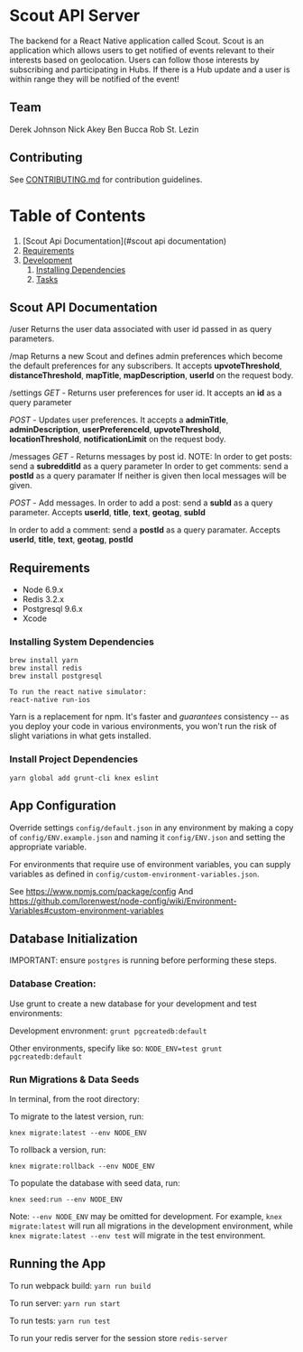 # Scout API Server

The backend for a React Native application called Scout. Scout is an application which allows users to get notified of events relevant to their interests based on geolocation. Users can follow those interests by subscribing and participating in Hubs. If there is a Hub update and a user is within range they will be notified of the event! 

## Team

Derek Johnson
Nick Akey
Ben Bucca
Rob St. Lezin


## Contributing

See [CONTRIBUTING.md](CONTRIBUTING.md) for contribution guidelines.

# Table of Contents

1. [Scout Api Documentation](#scout api documentation)
1. [Requirements](#requirements)
1. [Development](#development)
    1. [Installing Dependencies](#installing-dependencies)
    1. [Tasks](#tasks)

## Scout API Documentation

/user
Returns the user data associated with user id passed in as query parameters.

/map
Returns a new Scout and defines admin preferences which become the default preferences for any subscribers.
It accepts **upvoteThreshold**, **distanceThreshold**, **mapTitle**, **mapDescription**, **userId** on the request body.

/settings
*GET* - Returns user preferences for user id.
It accepts an **id** as a query parameter

*POST* - Updates user preferences. 
It accepts a **adminTitle**, **adminDescription**, **userPreferenceId**, **upvoteThreshold**, **locationThreshold**, **notificationLimit**
on the request body.

/messages
*GET* - Returns messages by post id.
NOTE:
In order to get posts: send a **subredditId** as a query parameter
In order to get comments: send a **postId** as a query paramater
If neither is given then local messages will be given.

*POST* - Add messages.
In order to add a post: send a **subId** as a query parameter.
Accepts **userId**, **title**, **text**, **geotag**, **subId**

In order to add a comment: send a **postId** as a query paramater.
Accepts **userId**, **title**, **text**, **geotag**, **postId**

## Requirements

- Node 6.9.x
- Redis 3.2.x
- Postgresql 9.6.x
- Xcode

### Installing System Dependencies

```
brew install yarn
brew install redis
brew install postgresql

To run the react native simulator:
react-native run-ios
```


Yarn is a replacement for npm. It's faster and *guarantees* consistency -- as you deploy your code in various environments, you won't run the risk of slight variations in what gets installed.

### Install Project Dependencies
```
yarn global add grunt-cli knex eslint
```

## App Configuration

Override settings `config/default.json` in any environment by making a copy of `config/ENV.example.json` and naming it `config/ENV.json` and setting the appropriate variable. 

For environments that require use of environment variables, you can supply variables as defined in `config/custom-environment-variables.json`.

See https://www.npmjs.com/package/config
And https://github.com/lorenwest/node-config/wiki/Environment-Variables#custom-environment-variables

## Database Initialization

IMPORTANT: ensure `postgres` is running before performing these steps.

### Database Creation:

Use grunt to create a new database for your development and test environments:

Development envronment: `grunt pgcreatedb:default`

Other environments, specify like so: `NODE_ENV=test grunt pgcreatedb:default`

### Run Migrations & Data Seeds

In terminal, from the root directory:

To migrate to the latest version, run:

`knex migrate:latest --env NODE_ENV`

To rollback a version, run:

`knex migrate:rollback --env NODE_ENV`

To populate the database with seed data, run:

`knex seed:run --env NODE_ENV`

Note: `--env NODE_ENV` may be omitted for development. For example, `knex migrate:latest` will run all migrations in the development environment, while `knex migrate:latest --env test` will migrate in the test environment.

## Running the App

To run webpack build: `yarn run build`

To run server: `yarn run start`

To run tests: `yarn run test`

To run your redis server for the session store `redis-server`











